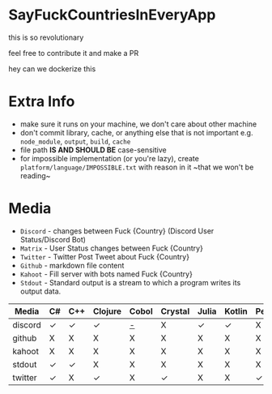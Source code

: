 # SayFuckCountriesInEveryApp

this is so revolutionary

feel free to contribute it and make a PR

hey can we dockerize this

# Extra Info

- make sure it runs on your machine, we don't care about other machine
- don't commit library, cache, or anything else that is not important e.g. `node_module`, `output`, `build`, `cache`
- file path **IS AND SHOULD BE** case-sensitive
- for impossible implementation (or you're lazy),
 create `platform/language/IMPOSSIBLE.txt` with
 reason in it ~that we won't be reading~

# Media

- `Discord` - changes between Fuck {Country} (Discord User Status/Discord Bot)
- `Matrix` - User Status changes between Fuck {Country}
- `Twitter` - Twitter Post Tweet about Fuck {Country}
- `Github` - markdown file content
- `Kahoot` - Fill server with bots named Fuck {Country}
- `Stdout` - Standard output is a stream to which a program writes its output data.

<GENERATED>

| Media   | C# | C++ | Clojure | Cobol                               | Crystal | Julia | Kotlin | Perl | Powershell                              | Ruby | c | clojure | cobol | crystal | dart | go | java | javascript | lua | nim | python | rust | swift |
|---------|---|---|---|-------------------------------------|---|---|---|---|-----------------------------------------|---|---|---|---|---|---|---|---|---|---|---|---|---|---|
| discord | ✓ | ✓ | ✓ | [ - ](discord/Cobol/IMPOSSIBLE.txt) | X | ✓ | ✓ | X | ✓                                       | ✓ | ✓ | X | X | ✓ | ✓ | ✓ | ✓ | ✓ | ✓ | ✓ | ✓ | ✓ | ✓ |
| github  | X | X | X | X                                   | X | X | X | X | ✓                                       | X | X | X | X | X | X | X | X | X | X | X | ✓ | X | X |
| kahoot  | X | X | X | X                                   | X | X | X | X | [ - ](kahoot/Powershell/IMPOSSIBLE.txt) | X | X | X | X | X | X | X | X | X | X | X | ✓ | X | X |
| stdout  | ✓ | ✓ | X | X                                   | X | X | X | X | ✓                                       | ✓ | X | ✓ | ✓ | X | ✓ | X | ✓ | ✓ | X | ✓ | ✓ | ✓ | X |
| twitter | ✓ | X | ✓ | X                                   | ✓ | X | X | ✓ | ✓                                       | ✓ | X | X | X | X | X | X | X | ✓ | ✓ | X | ✓ | X | X |

</GENERATED>